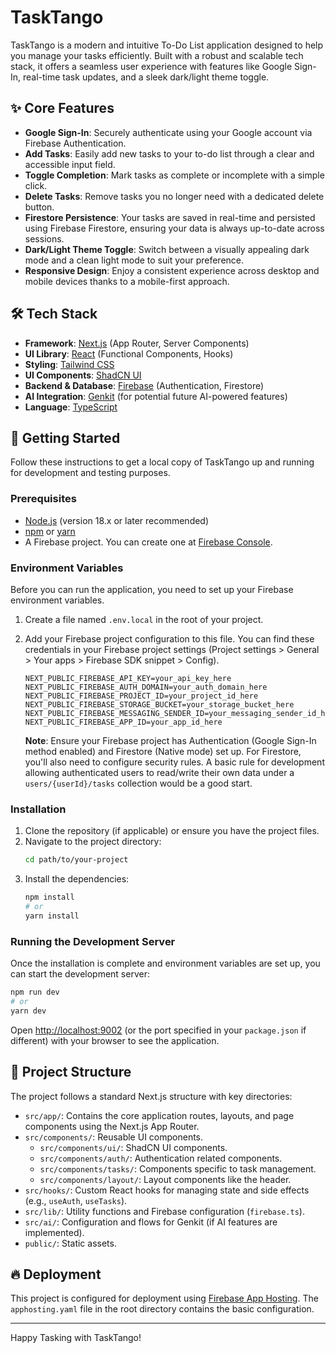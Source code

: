
# TaskTango

TaskTango is a modern and intuitive To-Do List application designed to help you manage your tasks efficiently. Built with a robust and scalable tech stack, it offers a seamless user experience with features like Google Sign-In, real-time task updates, and a sleek dark/light theme toggle.

## ✨ Core Features

*   **Google Sign-In**: Securely authenticate using your Google account via Firebase Authentication.
*   **Add Tasks**: Easily add new tasks to your to-do list through a clear and accessible input field.
*   **Toggle Completion**: Mark tasks as complete or incomplete with a simple click.
*   **Delete Tasks**: Remove tasks you no longer need with a dedicated delete button.
*   **Firestore Persistence**: Your tasks are saved in real-time and persisted using Firebase Firestore, ensuring your data is always up-to-date across sessions.
*   **Dark/Light Theme Toggle**: Switch between a visually appealing dark mode and a clean light mode to suit your preference.
*   **Responsive Design**: Enjoy a consistent experience across desktop and mobile devices thanks to a mobile-first approach.

## 🛠️ Tech Stack

*   **Framework**: [Next.js](https://nextjs.org/) (App Router, Server Components)
*   **UI Library**: [React](https://reactjs.org/) (Functional Components, Hooks)
*   **Styling**: [Tailwind CSS](https://tailwindcss.com/)
*   **UI Components**: [ShadCN UI](https://ui.shadcn.com/)
*   **Backend & Database**: [Firebase](https://firebase.google.com/) (Authentication, Firestore)
*   **AI Integration**: [Genkit](https://firebase.google.com/docs/genkit) (for potential future AI-powered features)
*   **Language**: [TypeScript](https://www.typescriptlang.org/)

## 🚀 Getting Started

Follow these instructions to get a local copy of TaskTango up and running for development and testing purposes.

### Prerequisites

*   [Node.js](https://nodejs.org/) (version 18.x or later recommended)
*   [npm](https://www.npmjs.com/) or [yarn](https://yarnpkg.com/)
*   A Firebase project. You can create one at [Firebase Console](https://console.firebase.google.com/).

### Environment Variables

Before you can run the application, you need to set up your Firebase environment variables.

1.  Create a file named `.env.local` in the root of your project.
2.  Add your Firebase project configuration to this file. You can find these credentials in your Firebase project settings (Project settings > General > Your apps > Firebase SDK snippet > Config).

    ```plaintext
    NEXT_PUBLIC_FIREBASE_API_KEY=your_api_key_here
    NEXT_PUBLIC_FIREBASE_AUTH_DOMAIN=your_auth_domain_here
    NEXT_PUBLIC_FIREBASE_PROJECT_ID=your_project_id_here
    NEXT_PUBLIC_FIREBASE_STORAGE_BUCKET=your_storage_bucket_here
    NEXT_PUBLIC_FIREBASE_MESSAGING_SENDER_ID=your_messaging_sender_id_here
    NEXT_PUBLIC_FIREBASE_APP_ID=your_app_id_here
    ```

    **Note**: Ensure your Firebase project has Authentication (Google Sign-In method enabled) and Firestore (Native mode) set up. For Firestore, you'll also need to configure security rules. A basic rule for development allowing authenticated users to read/write their own data under a `users/{userId}/tasks` collection would be a good start.

### Installation

1.  Clone the repository (if applicable) or ensure you have the project files.
2.  Navigate to the project directory:
    ```bash
    cd path/to/your-project
    ```
3.  Install the dependencies:
    ```bash
    npm install
    # or
    yarn install
    ```

### Running the Development Server

Once the installation is complete and environment variables are set up, you can start the development server:

```bash
npm run dev
# or
yarn dev
```

Open [http://localhost:9002](http://localhost:9002) (or the port specified in your `package.json` if different) with your browser to see the application.

## 📁 Project Structure

The project follows a standard Next.js structure with key directories:

*   `src/app/`: Contains the core application routes, layouts, and page components using the Next.js App Router.
*   `src/components/`: Reusable UI components.
    *   `src/components/ui/`: ShadCN UI components.
    *   `src/components/auth/`: Authentication related components.
    *   `src/components/tasks/`: Components specific to task management.
    *   `src/components/layout/`: Layout components like the header.
*   `src/hooks/`: Custom React hooks for managing state and side effects (e.g., `useAuth`, `useTasks`).
*   `src/lib/`: Utility functions and Firebase configuration (`firebase.ts`).
*   `src/ai/`: Configuration and flows for Genkit (if AI features are implemented).
*   `public/`: Static assets.

## 🔥 Deployment

This project is configured for deployment using [Firebase App Hosting](https://firebase.google.com/docs/app-hosting). The `apphosting.yaml` file in the root directory contains the basic configuration.

---

Happy Tasking with TaskTango!
